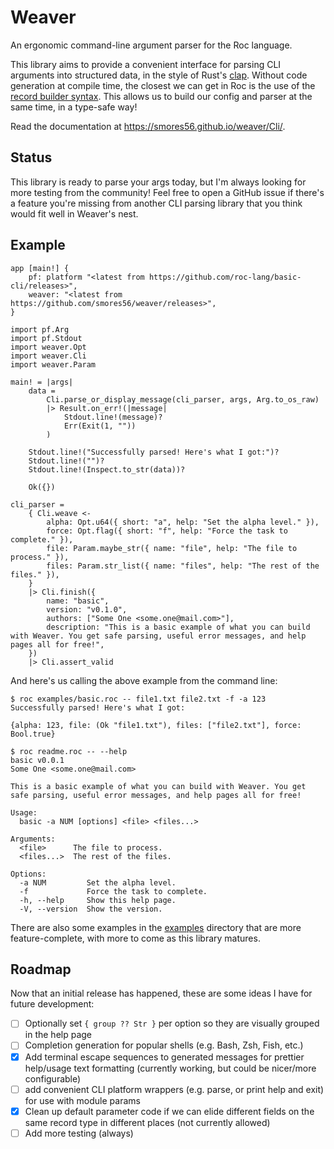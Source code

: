 Weaver
======

An ergonomic command-line argument parser for the Roc language.

This library aims to provide a convenient interface for parsing CLI arguments
into structured data, in the style of Rust's [clap](https://github.com/clap-rs/clap).
Without code generation at compile time, the closest we can get in Roc is the use of the
[record builder syntax](https://www.roc-lang.org/examples/RecordBuilder/README.html).
This allows us to build our config and parser at the same time, in a type-safe way!

Read the documentation at <https://smores56.github.io/weaver/Cli/>.

## Status

This library is ready to parse your args today, but I'm always looking for more testing
from the community! Feel free to open a GitHub issue if there's a feature you're missing
from another CLI parsing library that you think would fit well in Weaver's nest.

## Example

```roc
app [main!] {
    pf: platform "<latest from https://github.com/roc-lang/basic-cli/releases>",
    weaver: "<latest from https://github.com/smores56/weaver/releases>",
}

import pf.Arg
import pf.Stdout
import weaver.Opt
import weaver.Cli
import weaver.Param

main! = |args|
    data =
        Cli.parse_or_display_message(cli_parser, args, Arg.to_os_raw)
        |> Result.on_err!(|message|
            Stdout.line!(message)?
            Err(Exit(1, ""))
        )

    Stdout.line!("Successfully parsed! Here's what I got:")?
    Stdout.line!("")?
    Stdout.line!(Inspect.to_str(data))?

    Ok({})

cli_parser =
    { Cli.weave <-
        alpha: Opt.u64({ short: "a", help: "Set the alpha level." }),
        force: Opt.flag({ short: "f", help: "Force the task to complete." }),
        file: Param.maybe_str({ name: "file", help: "The file to process." }),
        files: Param.str_list({ name: "files", help: "The rest of the files." }),
    }
    |> Cli.finish({
        name: "basic",
        version: "v0.1.0",
        authors: ["Some One <some.one@mail.com>"],
        description: "This is a basic example of what you can build with Weaver. You get safe parsing, useful error messages, and help pages all for free!",
    })
    |> Cli.assert_valid
```

And here's us calling the above example from the command line:

```console
$ roc examples/basic.roc -- file1.txt file2.txt -f -a 123
Successfully parsed! Here's what I got:

{alpha: 123, file: (Ok "file1.txt"), files: ["file2.txt"], force: Bool.true}

$ roc readme.roc -- --help
basic v0.0.1
Some One <some.one@mail.com>

This is a basic example of what you can build with Weaver. You get safe parsing, useful error messages, and help pages all for free!

Usage:
  basic -a NUM [options] <file> <files...>

Arguments:
  <file>      The file to process.
  <files...>  The rest of the files.

Options:
  -a NUM         Set the alpha level.
  -f             Force the task to complete.
  -h, --help     Show this help page.
  -V, --version  Show the version.
```

There are also some examples in the [examples](./examples) directory that are more
feature-complete, with more to come as this library matures.

## Roadmap

Now that an initial release has happened, these are some ideas I have for future development:

- [ ] Optionally set `{ group ?? Str }` per option so they are visually grouped in the help page
- [ ] Completion generation for popular shells (e.g. Bash, Zsh, Fish, etc.)
- [X] Add terminal escape sequences to generated messages for prettier help/usage text formatting (currently working, but could be nicer/more configurable)
- [ ] add convenient CLI platform wrappers (e.g. parse, or print help and exit) for use with module params
- [X] Clean up default parameter code if we can elide different fields on the same record type in different places (not currently allowed)
- [ ] Add more testing (always)
